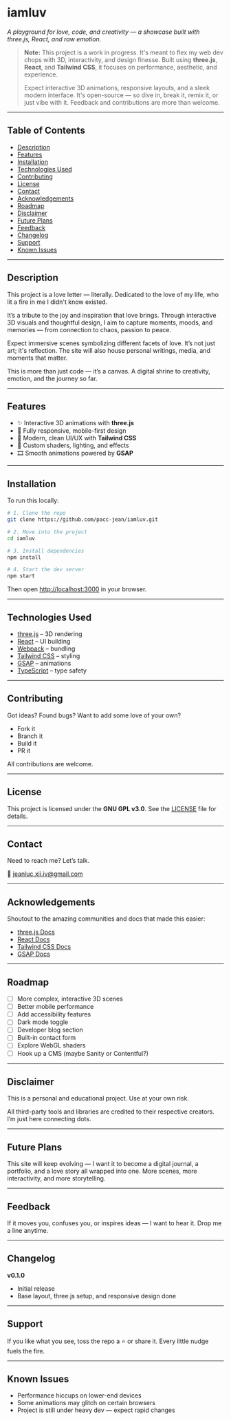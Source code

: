 # iamluv

*A playground for love, code, and creativity — a showcase built with three.js, React, and raw emotion.*

> **Note:** This project is a work in progress. It's meant to flex my web dev chops with 3D, interactivity, and design finesse. Built using **three.js**, **React**, and **Tailwind CSS**, it focuses on performance, aesthetic, and experience.
>
> Expect interactive 3D animations, responsive layouts, and a sleek modern interface. It's open-source — so dive in, break it, remix it, or just vibe with it. Feedback and contributions are more than welcome.

---

## Table of Contents

- [Description](#description)
- [Features](#features)
- [Installation](#installation)
- [Technologies Used](#technologies-used)
- [Contributing](#contributing)
- [License](#license)
- [Contact](#contact)
- [Acknowledgements](#acknowledgements)
- [Roadmap](#roadmap)
- [Disclaimer](#disclaimer)
- [Future Plans](#future-plans)
- [Feedback](#feedback)
- [Changelog](#changelog)
- [Support](#support)
- [Known Issues](#known-issues)

---

## Description

This project is a love letter — literally. Dedicated to the love of my life, who lit a fire in me I didn't know existed.

It’s a tribute to the joy and inspiration that love brings. Through interactive 3D visuals and thoughtful design, I aim to capture moments, moods, and memories — from connection to chaos, passion to peace.

Expect immersive scenes symbolizing different facets of love. It’s not just art; it's reflection. The site will also house personal writings, media, and moments that matter.

This is more than just code — it’s a canvas. A digital shrine to creativity, emotion, and the journey so far.

---

## Features

- ✨ Interactive 3D animations with **three.js**
- 📱 Fully responsive, mobile-first design
- 🎨 Modern, clean UI/UX with **Tailwind CSS**
- 🌈 Custom shaders, lighting, and effects
- 🎞 Smooth animations powered by **GSAP**

---

## Installation

To run this locally:

```bash
# 1. Clone the repo
git clone https://github.com/pacc-jean/iamluv.git

# 2. Move into the project
cd iamluv

# 3. Install dependencies
npm install

# 4. Start the dev server
npm start
```

Then open [http://localhost:3000](http://localhost:3000) in your browser.

---

## Technologies Used

- [three.js](https://threejs.org/) – 3D rendering
- [React](https://reactjs.org/) – UI building
- [Webpack](https://webpack.js.org/) – bundling
- [Tailwind CSS](https://tailwindcss.com/) – styling
- [GSAP](https://greensock.com/gsap/) – animations
- [TypeScript](https://www.typescriptlang.org/) – type safety

---

## Contributing

Got ideas? Found bugs? Want to add some love of your own?

- Fork it  
- Branch it  
- Build it  
- PR it  

All contributions are welcome.

---

## License

This project is licensed under the **GNU GPL v3.0**. See the [LICENSE](LICENSE) file for details.

---

## Contact

Need to reach me? Let’s talk.

📧 [jeanluc.xii.iv@gmail.com](mailto:jeanluc.xii.iv@gmail.com)

---

## Acknowledgements

Shoutout to the amazing communities and docs that made this easier:

- [three.js Docs](https://threejs.org/docs/)
- [React Docs](https://reactjs.org/docs/)
- [Tailwind CSS Docs](https://tailwindcss.com/docs)
- [GSAP Docs](https://greensock.com/docs/)

---

## Roadmap

- [ ] More complex, interactive 3D scenes  
- [ ] Better mobile performance  
- [ ] Add accessibility features  
- [ ] Dark mode toggle  
- [ ] Developer blog section  
- [ ] Built-in contact form  
- [ ] Explore WebGL shaders  
- [ ] Hook up a CMS (maybe Sanity or Contentful?)

---

## Disclaimer

This is a personal and educational project. Use at your own risk.

All third-party tools and libraries are credited to their respective creators. I’m just here connecting dots.

---

## Future Plans

This site will keep evolving — I want it to become a digital journal, a portfolio, and a love story all wrapped into one. More scenes, more interactivity, and more storytelling.

---

## Feedback

If it moves you, confuses you, or inspires ideas — I want to hear it. Drop me a line anytime.

---

## Changelog

**v0.1.0**

- Initial release  
- Base layout, three.js setup, and responsive design done

---

## Support

If you like what you see, toss the repo a ⭐ or share it. Every little nudge fuels the fire.

---

## Known Issues

- Performance hiccups on lower-end devices  
- Some animations may glitch on certain browsers  
- Project is still under heavy dev — expect rapid changes
